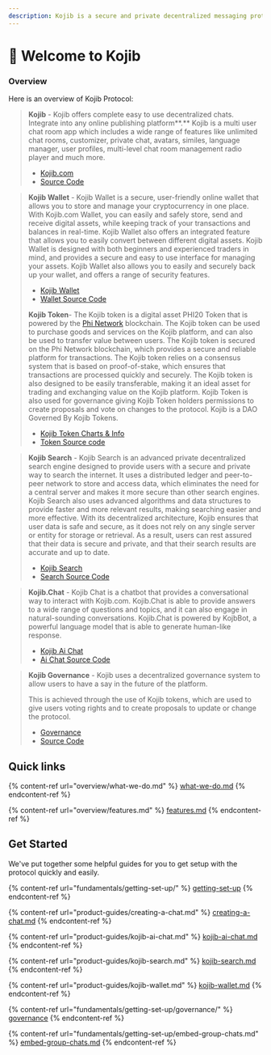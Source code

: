 ```yaml
---
description: Kojib is a secure and private decentralized messaging protocol.
---
```


# 👋 Welcome to Kojib

### Overview

Here is an overview of Kojib Protocol:

> **Kojib** - Kojib offers complete easy to use decentralized chats. Integrate into any online publishing platform**.** Kojib is a multi user chat room app which includes a wide range of features like unlimited chat rooms, customizer, private chat, avatars, similes, language manager, user profiles, multi-level chat room management radio player and much more.
>
> * [Kojib.com](https://kojib.com)
> * [Source Code](https://github.com/kojibchat/kojib)

> **Kojib Wallet** - Kojib Wallet is a secure, user-friendly online wallet that allows you to store and manage your cryptocurrency in one place. With Kojib.com Wallet, you can easily and safely store, send and receive digital assets, while keeping track of your transactions and balances in real-time. Kojib Wallet also offers an integrated feature that allows you to easily convert between different digital assets. Kojib Wallet is designed with both beginners and experienced traders in mind, and provides a secure and easy to use interface for managing your assets. Kojib Wallet also allows you to easily and securely back up your wallet, and offers a range of security features.&#x20;
>
> * [Kojib Wallet](https://wallet.kojib.com)
> * [Wallet Source Code](https://github.com/kojibchat/kojibwallet)
>
>
>
> **Kojib Token**- The Kojib token is a digital asset PHI20 Token that is powered by the [Phi Network](https://phi.network) blockchain. The Kojib token can be used to purchase goods and services on the Kojib platform, and can also be used to transfer value between users. The Kojib token is secured on the Phi Network blockchain, which provides a secure and reliable platform for transactions. The Kojib token relies on a consensus system that is based on proof-of-stake, which ensures that transactions are processed quickly and securely. The Kojib token is also designed to be easily transferable, making it an ideal asset for trading and exchanging value on the Kojib platform. Kojib Token is also used for governance giving Kojib Token holders permissions to create proposals and vote on changes to the protocol. Kojib is a DAO Governed By Kojib Tokens.&#x20;
>
> * [Kojib Token Charts & Info](https://app.phi.exchange/info/token/0x1e3c681cef5ee05112187f61d21401310f8eba21)
> * [Token Source code ](https://github.com/kojibchat/kojibtoken)



> **Kojib Search** - Kojib Search is an advanced private decentralized search engine designed to provide users with a secure and private way to search the internet. It uses a distributed ledger and peer-to-peer network to store and access data, which eliminates the need for a central server and makes it more secure than other search engines. Kojib Search also uses advanced algorithms and data structures to provide faster and more relevant results, making searching easier and more effective. With its decentralized architecture, Kojib ensures that user data is safe and secure, as it does not rely on any single server or entity for storage or retrieval. As a result, users can rest assured that their data is secure and private, and that their search results are accurate and up to date.
>
> * [Kojib Search](https://search.kojib.com)
> * [Search Source Code](https://github.com/kojibchat/search)



>
>
> **Kojib.Chat** - Kojib Chat is a chatbot that provides a conversational way to interact with Kojib.com. Kojib.Chat is able to provide answers to a wide range of questions and topics, and it can also engage in natural-sounding conversations. Kojib.Chat is powered by KojbBot, a powerful language model that is able to generate human-like response.
>
> * [Kojib Ai Chat](https://kojib.chat)
> * [Ai Chat Source Code](https://github.com/kojibchat/ai)

>
>
> **Kojib Governance** - Kojib uses a decentralized governance system to allow users to have a say in the future of the platform.&#x20;
>
> This is achieved through the use of Kojib tokens, which are used to give users voting rights and to create proposals to update or change the protocol.&#x20;
>
> * [Governance](https://docs.kojib.com/kojib-docs/fundamentals/getting-set-up/governance)
> * [Source Code](https://github.com/kojibchat/snapshot-spaces)

## Quick links

{% content-ref url="overview/what-we-do.md" %}
[what-we-do.md](overview/what-we-do.md)
{% endcontent-ref %}

{% content-ref url="overview/features.md" %}
[features.md](overview/features.md)
{% endcontent-ref %}

## Get Started

We've put together some helpful guides for you to get setup with the protocol quickly and easily.

{% content-ref url="fundamentals/getting-set-up/" %}
[getting-set-up](fundamentals/getting-set-up/)
{% endcontent-ref %}

{% content-ref url="product-guides/creating-a-chat.md" %}
[creating-a-chat.md](product-guides/creating-a-chat.md)
{% endcontent-ref %}

{% content-ref url="product-guides/kojib-ai-chat.md" %}
[kojib-ai-chat.md](product-guides/kojib-ai-chat.md)
{% endcontent-ref %}

{% content-ref url="product-guides/kojib-search.md" %}
[kojib-search.md](product-guides/kojib-search.md)
{% endcontent-ref %}

{% content-ref url="product-guides/kojib-wallet.md" %}
[kojib-wallet.md](product-guides/kojib-wallet.md)
{% endcontent-ref %}

{% content-ref url="fundamentals/getting-set-up/governance/" %}
[governance](fundamentals/getting-set-up/governance/)
{% endcontent-ref %}

{% content-ref url="fundamentals/getting-set-up/embed-group-chats.md" %}
[embed-group-chats.md](fundamentals/getting-set-up/embed-group-chats.md)
{% endcontent-ref %}

